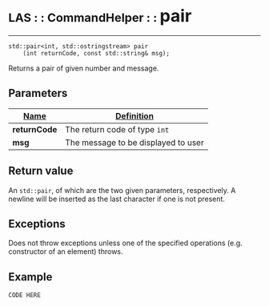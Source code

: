 # <span style="font-size:smaller;">LAS : : CommandHelper : : </span><span style="font-size:larger;">pair</span>

***

```
std::pair<int, std::ostringstream> pair
    (int returnCode, const std::string& msg);
```

Returns a pair of given number and message.

## Parameters
| <u>Name</u>       | <u>Definition</u> |
| ----------------- | ------------- |
| **returnCode**    | The return code of type `int` |
| **msg**           | The message to be displayed to user |

## Return value
An `std::pair`, of which are the two given parameters, respectively. A newline will be inserted as the last character if one is not present.

## Exceptions
Does not throw exceptions unless one of the specified operations (e.g. constructor of an element) throws. 

## Example
```
CODE HERE
```
